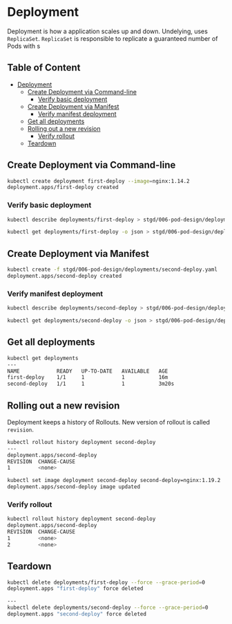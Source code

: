 # Deployment

Deployment is how a application scales up and down. Undelying, uses `ReplicaSet`. `ReplicaSet` is responsible
to replicate a guaranteed number of Pods with s

## Table of Content  <!-- omit in toc -->

- [Deployment](#deployment)
  - [Create Deployment via Command-line](#create-deployment-via-command-line)
    - [Verify basic deployment](#verify-basic-deployment)
  - [Create Deployment via Manifest](#create-deployment-via-manifest)
    - [Verify manifest deployment](#verify-manifest-deployment)
  - [Get all deployments](#get-all-deployments)
  - [Rolling out a new revision](#rolling-out-a-new-revision)
    - [Verify rollout](#verify-rollout)
  - [Teardown](#teardown)

## Create Deployment via Command-line

```bash
kubectl create deployment first-deploy --image=nginx:1.14.2
deployment.apps/first-deploy created
```

### Verify basic deployment

```bash
kubectl describe deployments/first-deploy > stgd/006-pod-design/deployments/first-deploy-desc.txt

kubectl get deployments/first-deploy -o json > stgd/006-pod-design/deployments/first-deploy-desc.json
```

## Create Deployment via Manifest

```bash
kubectl create -f stgd/006-pod-design/deployments/second-deploy.yaml
deployment.apps/second-deploy created
```

### Verify manifest deployment

```bash
kubectl describe deployments/second-deploy > stgd/006-pod-design/deployments/second-deploy-desc.txt

kubectl get deployments/second-deploy -o json > stgd/006-pod-design/deployments/second-deploy-desc.json
```

## Get all deployments

```bash
kubectl get deployments
---
NAME            READY   UP-TO-DATE   AVAILABLE   AGE
first-deploy    1/1     1            1           16m
second-deploy   1/1     1            1           3m20s
```

## Rolling out a new revision

Deployment keeps a history of Rollouts. New version of rollout is called `revision`.

```bash
kubectl rollout history deployment second-deploy
---
deployment.apps/second-deploy 
REVISION  CHANGE-CAUSE
1         <none>
```

```bash
kubectl set image deployment second-deploy second-deploy=nginx:1.19.2
deployment.apps/second-deploy image updated
```

### Verify rollout

```bash
kubectl rollout history deployment second-deploy
deployment.apps/second-deploy 
REVISION  CHANGE-CAUSE
1         <none>
2         <none>
```

## Teardown

```bash
kubectl delete deployments/first-deploy --force --grace-period=0
deployment.apps "first-deploy" force deleted

---
kubectl delete deployments/second-deploy --force --grace-period=0
deployment.apps "second-deploy" force deleted
```


